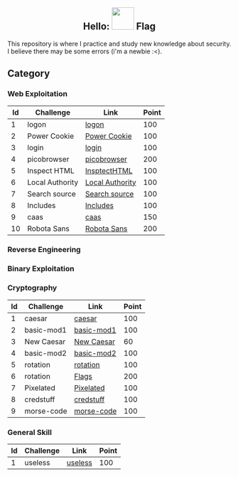 <h2 align="center">Hello: <img src="https://media.giphy.com/media/mGcNjsfWAjY5AEZNw6/giphy.gif" width="50"> Flag</h2>

<!-- <p align="center">
<img src="https://img.shields.io/badge/-JavaScript-black?style=flat-square&logo=javascript"/>
<img src="https://img.shields.io/badge/-MySQL-black?style=flat-square&logo=mysql"/>
<img src="https://img.shields.io/badge/-GitHub-black?style=flat-square&logo=github"/>
</p> -->

This repository is where I practice and study new knowledge about security. I believe there may be some errors (i'm a newbie :<). 

## Category
### Web Exploitation
| Id | Challenge | Link | Point |
| -----------  | ----------- | ----------- | ----------- |
| 1 | logon      | [logon](./WebExploitation/logon.md)      |   100  |
|2 | Power Cookie   | [Power Cookie](./WebExploitation/PowerCookie.md)        |   100 |
|3 | login   | [login](./WebExploitation/logon.md)        |   100 |
| 4 | picobrowser | [picobrowser](./WebExploitation/picobrowser.md) | 200 |
| 5 | Inspect HTML | [InsptectHTML](./WebExploitation/InspectHTML.md) | 100 |
| 6 | Local Authority | [Local Authority](./WebExploitation/Local%20Authority.md) | 100 |
| 7 | Search source | [Search source](./WebExploitation/Search%20source.md) | 100 |
| 8 | Includes | [Includes](./WebExploitation/Includes.md) | 100 |
| 9 | caas | [caas](./WebExploitation/cass.md) | 150 |
| 10 | Robota Sans | [Robota Sans](./WebExploitation/Roboto%20Sans.md) | 200 |

### Reverse Engineering

### Binary Exploitation

### Cryptography
| Id | Challenge | Link | Point |
| -----------  | ----------- | ----------- | ----------- |
| 1 | caesar      | [caesar](./Cryptography/caesar/caesar.md)      |   100  |
| 2 | basic-mod1      | [basic-mod1](./Cryptography/basic-mod1/basic-mod1.md)      |   100  |
| 3 | New Caesar      | [New Caesar](./Cryptography/New%20Caesar/New%20Caesar.md)      |   60  |
| 4 | basic-mod2      | [basic-mod2](./Cryptography/basic-mod2/basic-mod2.md)      |   100  |
| 5 | rotation      | [rotation](./Cryptography/rotation/rotation.md)      |   100  |
| 6 | rotation      | [Flags](./Cryptography/Flags/Flags.md)      |   200  |
| 7 | Pixelated      | [Pixelated](./Cryptography/Pixelated/Pixelated.md)      |   100  |
| 8 | credstuff      | [credstuff](./Cryptography/credstuff/credstuff.md)      |   100  |
| 9 | morse-code      | [morse-code](./Cryptography/morse-code/morse-code.md)      |   100  |

### General Skill
| Id | Challenge | Link | Point |
| -----------  | ----------- | ----------- | ----------- |
| 1 | useless      | [useless](./General%20Skill/useless.md)      |   100  |
